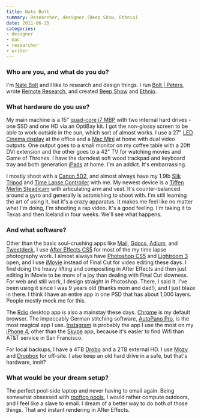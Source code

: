 ```yaml
---
title: Nate Bolt
summary: Researcher, designer (Beep Show, Ethnio)
date: 2011-06-15
categories:
- designer
- mac
- researcher
- writer
---
```


### Who are you, and what do you do?

I'm [Nate Bolt](http://about.me/boltron "Nate's about.me page.") and I like to research and design things. I run [Bolt | Peters](http://boltpeters.com/ "The research and design firm's website."), wrote [Remote Research](http://www.amazon.com/Remote-Research-Real-Users-Time/dp/1933820772 "Nate's book on Amazon."), and created [Beep Show](http://beepshow.com/ "A stop-motion/video studio.") and [Ethnio][].

### What hardware do you use?

My main machine is a 15" [quad-core i7 MBP][macbook-pro] with two internal hard drives - one SSD and one HD via an OptiBay kit. I got the non-glossy screen to be able to work outside in the sun, which sort of almost works. I use a 27" [LED Cinema display][cinema-display] at the office and a [Mac Mini][mac-mini] at home with dual video outputs. One output goes to a small monitor on my coffee table with a 20ft DVI extension and the other goes to a 42" TV for watching movies and Game of Thrones. I have the darndest soft wood trackpad and keyboard tray and both generation [iPads][ipad] at home. I'm an addict. It's embarrassing.

I mostly shoot with a [Canon 5D2][eos-5d-mark-ii], and almost always have my 1.9lb [Slik Tripod][sprint-pro-ii] and [Time Lapse Controller][digital-timer-remote] with me. My newest device is a [Tiffen Merlin Steadicam][steadicam-merlin] with articulating arm and vest. It's counter-balanced around a gyro and generally is astonishing to shoot with. I'm still learning the art of using it, but it's a crazy apparatus. It makes me feel like no matter what I'm doing, I'm shooting a rap video. It's a good feeling. I'm taking it to Texas and then Iceland in four weeks. We'll see what happens.

### And what software?

Other than the basic soul-crushing apps like [Mail][], [Gdocs][google-docs], [Adium][], and [Tweetdeck][], I use [After Effects CS5][after-effects] for most of the my time lapse photography work. I almost always have [Photoshop CS5][photoshop] and [Lightroom 3][lightroom] open, and I use [iMovie][] instead of Final Cut for video editing these days. I find doing the heavy lifting and compositing in After Effects and then just editing in iMovie to be more of a joy than dealing with Final Cut slowness. For web and still work, I design straight in Photoshop. There, I said it. I've been using it since I was 9 years old (thanks mom and dad!), and I just blaze in there. I think I have an entire app in one PSD that has about 1,000 layers. People mostly mock me for this.

The [Rdio][] desktop app is also a mainstay these days. [Chrome][] is my default browser. The impeccably German stitching software, [AutoPano Pro][autopano-pro], is the most magical app I use. [Instagram][instagram-ios] is probably the app I use the most on my [iPhone 4][iphone-4], other than the [Skype][skype-ios] app, because it's easier to find Wifi than AT&T service in San Francisco. 

For local backups, I have a 4TB [Drobo][] and a 2TB external HD. I use [Mozy][] and [Dropbox][] for off-site. I also keep an old hard drive in a safe, but that's hardware, innit?

### What would be your dream setup?

The perfect pool-side laptop and never having to email again. Being somewhat obsessed with [rooftop pools](http://thebolditalic.com/lbm/stories/326-high-dive "An article by Laura Brunow Miner on rooftop pools."), I would rather compute outdoors, and I feel like a slave to email. I dream of a better way to do both of those things. That and instant rendering in After Effects.

[adium]: https://en.wikipedia.org/wiki/Adium "A multi-protocol chat application for the Mac."
[after-effects]: https://www.adobe.com/products/aftereffects.html "Motion graphics and video editing software."
[autopano-pro]: http://www.kolor.com/autopano/ "Panorama stitching software."
[chrome]: https://www.google.com/intl/en/chrome/browser/ "A WebKit-based browser, where each tab runs in its own thread."
[cinema-display]: https://en.wikipedia.org/wiki/Apple_Cinema_Display "An LCD display."
[digital-timer-remote]: https://www.amazon.com/Aputure-Control-Shutter-Powershot-Replaces/dp/B003Y35VJA "A remote timer control for digital cameras."
[drobo]: http://en.wikipedia.org/wiki/Drobo#Overview "A hardware-based backup system."
[dropbox]: https://www.dropbox.com/ "Online syncing and storage."
[eos-5d-mark-ii]: https://www.usa.canon.com/cusa/support/consumer/eos_slr_camera_systems/eos_digital_slr_cameras/eos_5d_mark_ii "A 21 megapixel DSLR."
[ethnio]: https://ethn.io/ "A web service for requesting user feedback/research."
[google-docs]: https://en.wikipedia.org/wiki/Google_Docs "A web-based office suite."
[imovie]: https://www.apple.com/imovie/ "A Mac OS X video editor, included in iLife."
[instagram-ios]: https://itunes.apple.com/us/app/instagram/id389801252 "A photo taking/sharing app."
[ipad]: https://www.apple.com/ipad/ "A tablet device."
[iphone-4]: https://en.wikipedia.org/wiki/IPhone_4 "A smartphone."
[lightroom]: https://www.adobe.com/products/photoshop-lightroom.html "Photo management and editing software."
[mac-mini]: https://www.apple.com/mac-mini/ "A small desktop computer."
[macbook-pro]: https://www.apple.com/macbook-pro/ "A laptop."
[mail]: https://en.wikipedia.org/wiki/Mail_(application) "The default Mac OS X mail client."
[mozy]: https://mozy.com/ "An online backup solution."
[photoshop]: https://www.adobe.com/products/photoshop.html "A bitmap image editor."
[rdio]: http://www.rdio.com/home/en-us/ "A music streaming service."
[skype-ios]: https://itunes.apple.com/app/skype/id304878510 "A Skype voice/video client for the iOS platform."
[sprint-pro-ii]: http://www.slik.co.jp/slik_com/DS-SPRINT_PRO_II.html "A camera tripod."
[steadicam-merlin]: https://www.amazon.com/SteadiCam-Merlin-Tiffen-Steadicam/dp/B000EF3DXW "Slider hardware for recording steady video."
[tweetdeck]: https://about.twitter.com/products/tweetdeck "A multi-column Twitter client."
